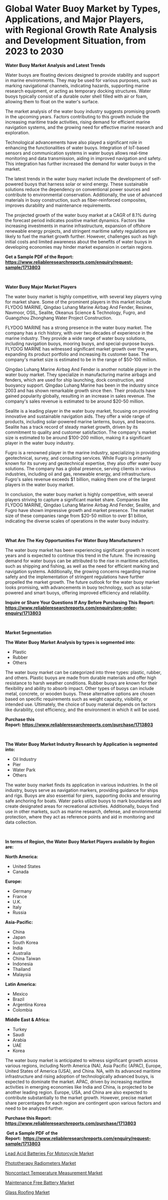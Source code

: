 <p><h1>Global Water Buoy Market by Types, Applications, and Major Players, with Regional Growth Rate Analysis and Development Situation, from 2023 to 2030</h1></p><p><strong>Water Buoy Market Analysis and Latest Trends</strong></p>
<p><p>Water buoys are floating devices designed to provide stability and support in marine environments. They may be used for various purposes, such as marking navigational channels, indicating hazards, supporting marine research equipment, or acting as temporary docking structures. Water buoys typically consist of a durable outer shell filled with air or foam, allowing them to float on the water's surface.</p><p>The market analysis of the water buoy industry suggests promising growth in the upcoming years. Factors contributing to this growth include the increasing maritime trade activities, rising demand for efficient marine navigation systems, and the growing need for effective marine research and exploration.</p><p>Technological advancements have also played a significant role in enhancing the functionalities of water buoys. Integration of IoT-based sensors and communication systems in water buoys allows real-time monitoring and data transmission, aiding in improved navigation and safety. This integration has further increased the demand for water buoys in the market.</p><p>The latest trends in the water buoy market include the development of self-powered buoys that harness solar or wind energy. These sustainable solutions reduce the dependency on conventional power sources and contribute to environmental conservation. Additionally, the use of advanced materials in buoy construction, such as fiber-reinforced composites, improves durability and maintenance requirements.</p><p>The projected growth of the water buoy market at a CAGR of 8.1% during the forecast period indicates positive market dynamics. Factors like increasing investments in marine infrastructure, expansion of offshore renewable energy projects, and stringent maritime safety regulations are likely to fuel the market growth further. However, challenges such as high initial costs and limited awareness about the benefits of water buoys in developing economies may hinder market expansion in certain regions.</p></p>
<p><strong>Get a Sample PDF of the Report:&nbsp; <a href="https://www.reliableresearchreports.com/enquiry/request-sample/1713803">https://www.reliableresearchreports.com/enquiry/request-sample/1713803</a></strong></p>
<p>&nbsp;</p>
<p><strong>Water Buoy Major Market Players</strong></p>
<p><p>The water buoy market is highly competitive, with several key players vying for market share. Some of the prominent players in this market include FLYDOG MARINE, Qingdao Luhang Marine Airbag And Fender, Resinex, Navmoor, OSIL, Sealite, Okeanus Science & Technology, Fugro, and Guangzhou Zhonghang Water Project Construction.</p><p>FLYDOG MARINE has a strong presence in the water buoy market. The company has a rich history, with over two decades of experience in the marine industry. They provide a wide range of water buoy solutions, including navigation buoys, mooring buoys, and special-purpose buoys. FLYDOG MARINE has witnessed significant market growth over the years, expanding its product portfolio and increasing its customer base. The company's market size is estimated to be in the range of $50-100 million.</p><p>Qingdao Luhang Marine Airbag And Fender is another notable player in the water buoy market. They specialize in manufacturing marine airbags and fenders, which are used for ship launching, dock construction, and buoyancy support. Qingdao Luhang Marine has been in the industry since 2003 and has shown remarkable growth since then. Their products have gained popularity globally, resulting in an increase in sales revenue. The company's sales revenue is estimated to be around $20-50 million.</p><p>Sealite is a leading player in the water buoy market, focusing on providing innovative and sustainable navigation aids. They offer a wide range of products, including solar-powered marine lanterns, buoys, and beacons. Sealite has a track record of steady market growth, driven by its commitment to quality and customer satisfaction. The company's market size is estimated to be around $100-200 million, making it a significant player in the water buoy industry.</p><p>Fugro is a renowned player in the marine industry, specializing in providing geotechnical, survey, and consulting services. While Fugro is primarily known for its survey and geotechnical expertise, they also offer water buoy solutions. The company has a global presence, serving clients in various industries, including oil and gas, renewable energy, and infrastructure. Fugro's sales revenue exceeds $1 billion, making them one of the largest players in the water buoy market.</p><p>In conclusion, the water buoy market is highly competitive, with several players striving to capture a significant market share. Companies like FLYDOG MARINE, Qingdao Luhang Marine Airbag And Fender, Sealite, and Fugro have shown impressive growth and market presence. The market size of these companies range from $20-50 million to over $1 billion, indicating the diverse scales of operations in the water buoy industry.</p></p>
<p>&nbsp;</p>
<p><strong>What Are The Key Opportunities For Water Buoy Manufacturers?</strong></p>
<p><p>The water buoy market has been experiencing significant growth in recent years and is expected to continue this trend in the future. The increasing demand for water buoys can be attributed to the rise in maritime activities, such as shipping and fishing, as well as the need for efficient marking and navigation systems. Additionally, the growing concerns regarding marine safety and the implementation of stringent regulations have further propelled the market growth. The future outlook for the water buoy market looks promising, with advancements in buoy technology, such as solar-powered and smart buoys, offering improved efficiency and reliability.</p></p>
<p><strong>Inquire or Share Your Questions If Any Before Purchasing This Report: <a href="https://www.reliableresearchreports.com/enquiry/pre-order-enquiry/1713803">https://www.reliableresearchreports.com/enquiry/pre-order-enquiry/1713803</a></strong></p>
<p>&nbsp;</p>
<p><strong>Market Segmentation</strong></p>
<p><strong>The Water Buoy Market Analysis by types is segmented into:</strong></p>
<p><ul><li>Plastic</li><li>Rubber</li><li>Others</li></ul></p>
<p><p>The water buoy market can be categorized into three types: plastic, rubber, and others. Plastic buoys are made from durable materials and offer high resistance to harsh weather conditions. Rubber buoys are known for their flexibility and ability to absorb impact. Other types of buoys can include metal, concrete, or wooden buoys. These alternative options are chosen based on specific requirements such as weight capacity, visibility, or intended use. Ultimately, the choice of buoy material depends on factors like durability, cost efficiency, and the environment in which it will be used.</p></p>
<p><strong>Purchase this Report:&nbsp;<a href="https://www.reliableresearchreports.com/purchase/1713803">https://www.reliableresearchreports.com/purchase/1713803</a></strong></p>
<p>&nbsp;</p>
<p><strong>The Water Buoy Market Industry Research by Application is segmented into:</strong></p>
<p><ul><li>Oil Industry</li><li>Pier</li><li>Water Park</li><li>Others</li></ul></p>
<p><p>The water buoy market finds its application in various industries. In the oil industry, buoys serve as navigation markers, providing guidance for ships and rigs. Buoys are also essential for piers, supporting docks and ensuring safe anchoring for boats. Water parks utilize buoys to mark boundaries and create designated areas for recreational activities. Additionally, buoys find use in other markets, such as marine research, defense, and environmental protection, where they act as reference points and aid in monitoring and data collection.</p></p>
<p>&nbsp;</p>
<p><strong>In terms of Region, the Water Buoy Market Players available by Region are:</strong></p>
<p>
    <p> <strong> North America: </strong>
        <ul>
            <li>United States</li>
            <li>Canada</li>
        </ul>
        </p> 
    <p> <strong> Europe: </strong>
        <ul>
            <li>Germany</li>
            <li>France</li>
            <li>U.K.</li>
            <li>Italy</li>
            <li>Russia</li>
        </ul>
        </p> 
    <p> <strong> Asia-Pacific: </strong>
        <ul>
            <li>China</li>
            <li>Japan</li>
            <li>South Korea</li>
            <li>India</li>
            <li>Australia</li>
            <li>China Taiwan</li>
            <li>Indonesia</li>
            <li>Thailand</li>
            <li>Malaysia</li>
        </ul>
        </p> 
    <p> <strong> Latin America: </strong>
        <ul>
            <li>Mexico</li>
            <li>Brazil</li>
            <li>Argentina Korea</li>
            <li>Colombia</li>
        </ul>
        </p> 
    <p> <strong> Middle East & Africa: </strong>
        <ul>
            <li>Turkey</li>
            <li>Saudi</li>
            <li>Arabia</li>
            <li>UAE</li>
            <li>Korea</li>
        </ul>
    </p>
    </p>
<p><p>The water buoy market is anticipated to witness significant growth across various regions, including North America (NA), Asia Pacific (APAC), Europe, United States of America (USA), and China. NA, with its advanced maritime infrastructure and rising adoption of technologically advanced buoys, is expected to dominate the market. APAC, driven by increasing maritime activities in emerging economies like India and China, is projected to be another leading region. Europe, USA, and China are also expected to contribute substantially to the market growth. However, precise market share percentages for each region are contingent upon various factors and need to be analyzed further.</p></p>
<p><strong>Purchase this Report: <a href="https://www.reliableresearchreports.com/purchase/1713803">https://www.reliableresearchreports.com/purchase/1713803</a></strong></p>
<p>&nbsp;<strong>Get a Sample PDF of the Report:&nbsp;&nbsp;<a href="https://www.reliableresearchreports.com/enquiry/request-sample/1713803">https://www.reliableresearchreports.com/enquiry/request-sample/1713803</a></strong></p>
<p><strong></strong></p>
<p><p><a href="https://medium.com/@tatemonahan564856/lead-acid-batteries-for-motorcycle-market-exploring-market-share-market-trends-and-future-growth-d077f1e2f9ac">Lead Acid Batteries For Motorcycle Market</a></p><p><a href="https://github.com/shivangireportprime/Market-Research-Report-List-1/blob/main/phototherapy-radiometers-market.md">Phototherapy Radiometers Market</a></p><p><a href="https://github.com/sheetalreportprime/Market-Research-Report-List-1/blob/main/noncontact-temperature-measurement-market.md">Noncontact Temperature Measurement Market</a></p><p><a href="https://medium.com/@karleeprice2004/maintenance-free-battery-market-size-reveals-the-best-marketing-channels-in-global-industry-7c7656685f56">Maintenance Free Battery Market</a></p><p><a href="https://www.linkedin.com/pulse/glass-roofing-market-share-amp-new-trends-analysis-report-type-6uyrf/">Glass Roofing Market</a></p></p>
